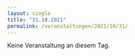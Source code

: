 ```yaml
---
layout: single
title: "31.10.2021"
permalink: /veranstaltungen/2021/10/31/
---
```


Keine Veranstaltung an diesem Tag.
